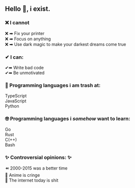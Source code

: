 ## Hello 👋, i exist.  
### ❌ I cannot   
❌ ➡ Fix your printer   
❌ ➡ Focus on anything   
❌ ➡ Use dark magic to make your darkest dreams come true   
   
### ✔ I can:   
✔➡ Write bad code   
✔➡ Be unmotivated   
   
### 🚮 Programming languages i am trash at:   
TypeScript   
JavaScript   
Python   
   
### 🤓 Programming languages i _somehow_ want to learn:   
Go    
Rust    
C(++)   
Bash   
   
### ✨ Controversial opinions: ✨   
⏪ 2000-2015 was a better time   
🧒 Anime is cringe   
💩 The internet today is shit   
<!--
**Shusz/Shusz** is a ✨ _special_ ✨ repository because its `README.md` (this file) appears on your GitHub profile.

Here are some ideas to get you started:

- 🔭 I’m currently working on ...
- 🌱 I’m currently learning ...
- 👯 I’m looking to collaborate on ...
- 🤔 I’m looking for help with ...
- 💬 Ask me about ...
- 📫 How to reach me: ...
- 😄 Pronouns: ...
- ⚡ Fun fact: ...
-->

